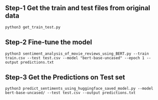 ## Step-1 Get the train and test files from original data
```
python3 get_train_test.py
```
## Step-2 Fine-tune the model
```
python3 sentiment_analysis_of_movie_reviews_using_BERT.py --train train.csv --test test.csv --model "bert-base-uncased" --epoch 1 --output predictions.txt
```
## Step-3 Get the Predictions on Test set
```
python3 predict_sentiments_using_huggingface_saved_model.py --model bert-base-uncased/ --test test.csv --output predictions.txt
```
